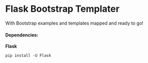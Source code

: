 # Flask Bootstrap Templater

With Bootstrap examples and templates mapped and ready to go!

#### Dependencies:

**Flask**
```
pip install -U Flask
```